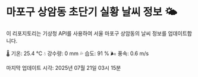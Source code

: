 
# 마포구 상암동 초단기 실황 날씨 정보 🌤️

이 리포지토리는 기상청 API를 사용하여 서울 마포구 상암동의 날씨 정보를 업데이트합니다. 

🌡️ 기온: 25.4 ℃
💧 강수량: 0 mm
💦 습도: 91 %
🌬️ 풍속: 0.6 m/s

마지막 업데이트 시각: 2025년 07월 21일 03시 15분    
